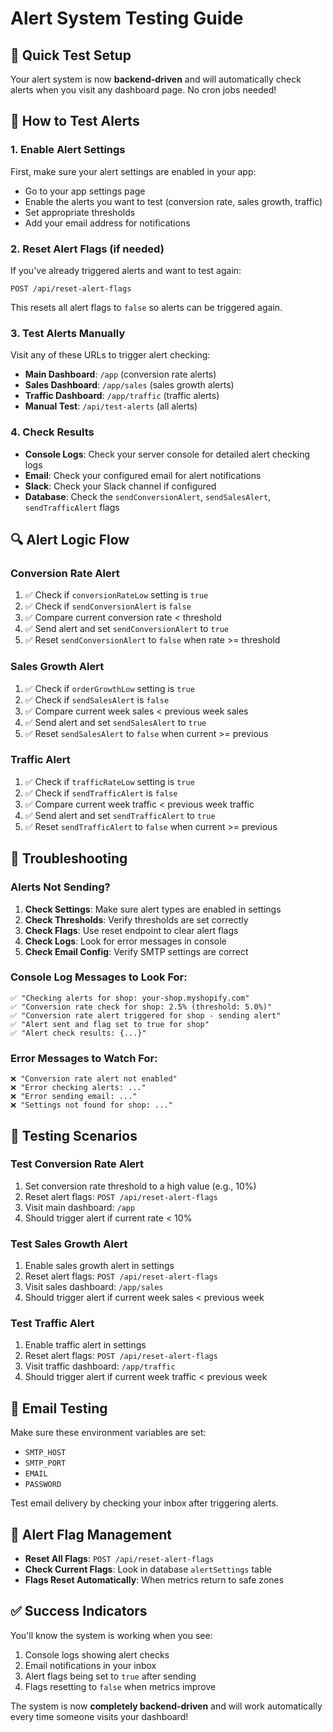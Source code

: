 # Alert System Testing Guide

## 🚀 Quick Test Setup

Your alert system is now **backend-driven** and will automatically check alerts when you visit any dashboard page. No cron jobs needed!

## 🧪 How to Test Alerts

### 1. **Enable Alert Settings**
First, make sure your alert settings are enabled in your app:
- Go to your app settings page
- Enable the alerts you want to test (conversion rate, sales growth, traffic)
- Set appropriate thresholds
- Add your email address for notifications

### 2. **Reset Alert Flags (if needed)**
If you've already triggered alerts and want to test again:
```
POST /api/reset-alert-flags
```
This resets all alert flags to `false` so alerts can be triggered again.

### 3. **Test Alerts Manually**
Visit any of these URLs to trigger alert checking:
- **Main Dashboard**: `/app` (conversion rate alerts)
- **Sales Dashboard**: `/app/sales` (sales growth alerts)  
- **Traffic Dashboard**: `/app/traffic` (traffic alerts)
- **Manual Test**: `/api/test-alerts` (all alerts)

### 4. **Check Results**
- **Console Logs**: Check your server console for detailed alert checking logs
- **Email**: Check your configured email for alert notifications
- **Slack**: Check your Slack channel if configured
- **Database**: Check the `sendConversionAlert`, `sendSalesAlert`, `sendTrafficAlert` flags

## 🔍 Alert Logic Flow

### Conversion Rate Alert
1. ✅ Check if `conversionRateLow` setting is `true`
2. ✅ Check if `sendConversionAlert` is `false` 
3. ✅ Compare current conversion rate < threshold
4. ✅ Send alert and set `sendConversionAlert` to `true`
5. ✅ Reset `sendConversionAlert` to `false` when rate >= threshold

### Sales Growth Alert  
1. ✅ Check if `orderGrowthLow` setting is `true`
2. ✅ Check if `sendSalesAlert` is `false`
3. ✅ Compare current week sales < previous week sales
4. ✅ Send alert and set `sendSalesAlert` to `true`
5. ✅ Reset `sendSalesAlert` to `false` when current >= previous

### Traffic Alert
1. ✅ Check if `trafficRateLow` setting is `true`
2. ✅ Check if `sendTrafficAlert` is `false`
3. ✅ Compare current week traffic < previous week traffic
4. ✅ Send alert and set `sendTrafficAlert` to `true`
5. ✅ Reset `sendTrafficAlert` to `false` when current >= previous

## 🐛 Troubleshooting

### Alerts Not Sending?
1. **Check Settings**: Make sure alert types are enabled in settings
2. **Check Thresholds**: Verify thresholds are set correctly
3. **Check Flags**: Use reset endpoint to clear alert flags
4. **Check Logs**: Look for error messages in console
5. **Check Email Config**: Verify SMTP settings are correct

### Console Log Messages to Look For:
```
✅ "Checking alerts for shop: your-shop.myshopify.com"
✅ "Conversion rate check for shop: 2.5% (threshold: 5.0%)"
✅ "Conversion rate alert triggered for shop - sending alert"
✅ "Alert sent and flag set to true for shop"
✅ "Alert check results: {...}"
```

### Error Messages to Watch For:
```
❌ "Conversion rate alert not enabled"
❌ "Error checking alerts: ..."
❌ "Error sending email: ..."
❌ "Settings not found for shop: ..."
```

## 🎯 Testing Scenarios

### Test Conversion Rate Alert
1. Set conversion rate threshold to a high value (e.g., 10%)
2. Reset alert flags: `POST /api/reset-alert-flags`
3. Visit main dashboard: `/app`
4. Should trigger alert if current rate < 10%

### Test Sales Growth Alert
1. Enable sales growth alert in settings
2. Reset alert flags: `POST /api/reset-alert-flags`  
3. Visit sales dashboard: `/app/sales`
4. Should trigger alert if current week sales < previous week

### Test Traffic Alert
1. Enable traffic alert in settings
2. Reset alert flags: `POST /api/reset-alert-flags`
3. Visit traffic dashboard: `/app/traffic`
4. Should trigger alert if current week traffic < previous week

## 📧 Email Testing

Make sure these environment variables are set:
- `SMTP_HOST`
- `SMTP_PORT` 
- `EMAIL`
- `PASSWORD`

Test email delivery by checking your inbox after triggering alerts.

## 🔄 Alert Flag Management

- **Reset All Flags**: `POST /api/reset-alert-flags`
- **Check Current Flags**: Look in database `alertSettings` table
- **Flags Reset Automatically**: When metrics return to safe zones

## ✅ Success Indicators

You'll know the system is working when you see:
1. Console logs showing alert checks
2. Email notifications in your inbox
3. Alert flags being set to `true` after sending
4. Flags resetting to `false` when metrics improve

The system is now **completely backend-driven** and will work automatically every time someone visits your dashboard!
